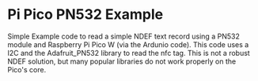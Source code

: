 # Pi Pico PN532 Example
Simple Example code to read a simple NDEF text record using a PN532 module and Raspberry Pi Pico W (via the Ardunio code). This code uses a I2C and the Adafruit_PN532 library to read the nfc tag. This is not a robust NDEF solution, but many popular libraries do not work properly on the Pico's core.
